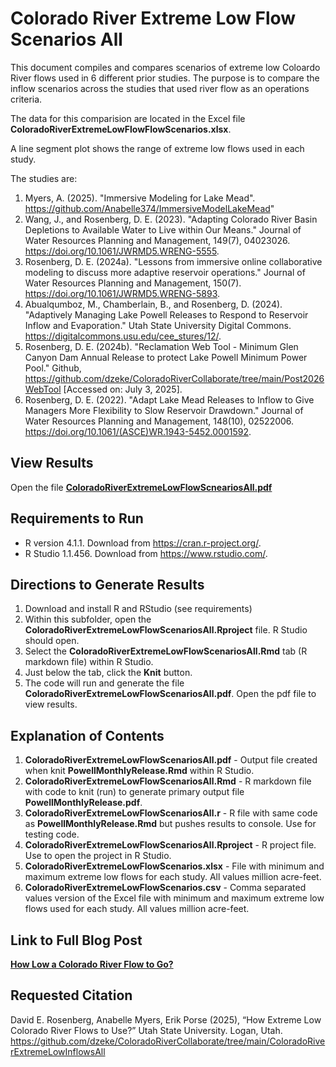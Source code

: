 # Colorado River Extreme Low Flow Scenarios All

This document compiles and compares scenarios of extreme low Coloardo River flows used in 6 different prior studies.
The purpose is to compare the inflow scenarios across the studies that used river flow as an operations criteria.

The data for this comparision are located in the Excel file **ColoradoRiverExtremeLowFlowFlowScenarios.xlsx**.

A line segment plot shows the range of extreme low flows used in each study.

The studies are:
1. Myers, A. (2025). "Immersive Modeling for Lake Mead". https://github.com/Anabelle374/ImmersiveModelLakeMead"
1. Wang, J., and Rosenberg, D. E. (2023). "Adapting Colorado River Basin Depletions to Available Water to Live within Our Means." Journal of Water Resources Planning and Management, 149(7), 04023026. https://doi.org/10.1061/JWRMD5.WRENG-5555.
1. Rosenberg, D. E. (2024a). "Lessons from immersive online collaborative modeling to discuss more adaptive reservoir operations." Journal of Water Resources Planning and Management, 150(7). https://doi.org/10.1061/JWRMD5.WRENG-5893.
1. Abualqumboz, M., Chamberlain, B., and Rosenberg, D. (2024). "Adaptively Managing Lake Powell Releases to Respond to Reservoir Inflow and Evaporation." Utah State University Digital Commons. https://digitalcommons.usu.edu/cee_stures/12/.
1. Rosenberg, D. E. (2024b). "Reclamation Web Tool - Minimum Glen Canyon Dam Annual Release to protect Lake Powell Minimum Power Pool." Github, https://github.com/dzeke/ColoradoRiverCollaborate/tree/main/Post2026WebTool [Accessed on: July 3, 2025].
1. Rosenberg, D. E. (2022). "Adapt Lake Mead Releases to Inflow to Give Managers More Flexibility to Slow Reservoir Drawdown." Journal of Water Resources Planning and Management, 148(10), 02522006. https://doi.org/10.1061/(ASCE)WR.1943-5452.0001592.
 
## View Results
Open the file **[ColoradoRiverExtremeLowFlowScneariosAll.pdf](ColoradoRiverExtremeLowFlowScneariosAll.pdf)**

## Requirements to Run
* R version 4.1.1. Download from https://cran.r-project.org/.
* R Studio 1.1.456. Download from https://www.rstudio.com/.

## Directions to Generate Results
1. Download and install R and RStudio (see requirements)
1. Within this subfolder, open the **ColoradoRiverExtremeLowFlowScenariosAll.Rproject** file. R Studio should open.
1. Select the **ColoradoRiverExtremeLowFlowScenariosAll.Rmd** tab (R markdown file) within R Studio.
1. Just below the tab, click the **Knit** button.
1. The code will run and generate the file **ColoradoRiverExtremeLowFlowScenariosAll.pdf**. Open the pdf file to view results.

## Explanation of Contents
1. **ColoradoRiverExtremeLowFlowScenariosAll.pdf** - Output file created when knit **PowellMonthlyRelease.Rmd** within R Studio.
1. **ColoradoRiverExtremeLowFlowScenariosAll.Rmd** - R markdown file with code to knit (run) to generate primary output file **PowellMonthlyRelease.pdf**.
1. **ColoradoRiverExtremeLowFlowScenariosAll.r** - R file with same code as **PowellMonthlyRelease.Rmd** but pushes results to console. Use for testing code.
1. **ColoradoRiverExtremeLowFlowScenariosAll.Rproject** - R project file. Use to open the project in R Studio.
1. **ColoradoRiverExtremeLowFlowScenarios.xlsx** - File with minimum and maximum extreme low flows for each study. All values million acre-feet.
1. **ColoradoRiverExtremeLowFlowScenarios.csv** - Comma separated values version of the Excel file with minimum and maximum extreme low flows used for each study. All values million acre-feet.

## Link to Full Blog Post
**[How Low a Colorado River Flow to Go?](https://usu.app.box.com/file/1962917545522?s=1wkm7bfm86cih76zf0ar6z9c548hr0a7)**

## Requested Citation
David E. Rosenberg, Anabelle Myers, Erik Porse (2025), “How Extreme Low Colorado River Flows to Use?” Utah State University. Logan, Utah.
https://github.com/dzeke/ColoradoRiverCollaborate/tree/main/ColoradoRiverExtremeLowInflowsAll
